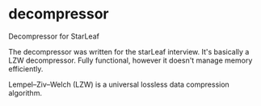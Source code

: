 # decompressor
Decompressor for StarLeaf

The decompressor was written for the starLeaf interview. It's basically a LZW decompressor. Fully functional, however it doesn't 
manage memory efficiently.

Lempel–Ziv–Welch (LZW) is a universal lossless data compression algorithm.
